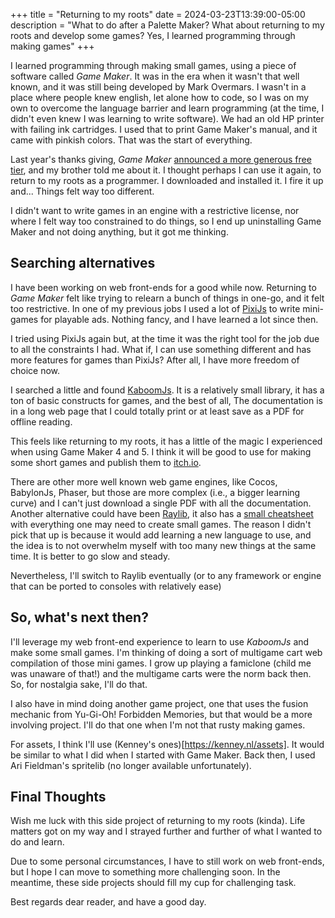 +++
title = "Returning to my roots"
date = 2024-03-23T13:39:00-05:00
description = "What to do after a Palette Maker? What about returning to my roots and develop some games? Yes, I learned programming through making games"
+++

I learned programming through making small games, using a piece of software called _Game Maker_. It was in the era when it wasn't that well known, and it was still being developed by Mark Overmars. I wasn't in a place where people knew english, let alone how to code, so I was on my own to overcome the language barrier and learn programming (at the time, I didn't even knew I was learning to write software). We had an old HP printer with failing ink cartridges. I used that to print Game Maker's manual, and it came with pinkish colors. That was the start of everything.

Last year's thanks giving, _Game Maker_ [announced a more generous free tier](https://gamemaker.io/en/blog/gamemaker-free-platforms), and my brother told me about it. I thought perhaps I can use it again, to return to my roots as a programmer. I downloaded and installed it. I fire it up and... Things felt way too different.

I didn't want to write games in an engine with a restrictive license, nor where I felt way too constrained to do things, so I end up uninstalling Game Maker and not doing anything, but it got me thinking.

## Searching alternatives

I have been working on web front-ends for a good while now. Returning to _Game Maker_ felt like trying to relearn a bunch of things in one-go, and it felt too restrictive. In one of my previous jobs I used a lot of [PixiJs](https://pixijs.com/) to write mini-games for playable ads. Nothing fancy, and I have learned a lot since then.

I tried using PixiJs again but, at the time it was the right tool for the job due to all the constraints I had. What if, I can use something different and has more features for games than PixiJs? After all, I have more freedom of choice now.

I searched a little and found [KaboomJs](https://kaboomjs.com/). It is a relatively small library, it has a ton of basic constructs for games, and the best of all, The documentation is in a long web page that I could totally print or at least save as a PDF for offline reading.

This feels like returning to my roots, it has a little of the magic I experienced when using Game Maker 4 and 5. I think it will be good to use for making some short games and publish them to [itch.io](https://itch.io/).

There are other more well known web game engines, like Cocos, BabylonJs, Phaser, but those are more complex (i.e., a bigger learning curve) and I can't just download a single PDF with all the documentation. Another alternative could have been [Raylib](https://www.raylib.com/), it also has a [small cheatsheet](https://www.raylib.com/cheatsheet/cheatsheet.html) with everything one may need to create small games. The reason I didn't pick that up is because it would add learning a new language to use, and the idea is to not overwhelm myself with too many new things at the same time. It is better to go slow and steady.

Nevertheless, I'll switch to Raylib eventually (or to any framework or engine that can be ported to consoles with relatively ease)

## So, what's next then?

I'll leverage my web front-end experience to learn to use _KaboomJs_ and make some small games. I'm thinking of doing a sort of multigame cart web compilation of those mini games. I grow up playing a famiclone (child me was unaware of that!) and the multigame carts were the norm back then. So, for nostalgia sake, I'll do that.

I also have in mind doing another game project, one that uses the fusion mechanic from Yu-Gi-Oh! Forbidden Memories, but that would be a more involving project. I'll do that one when I'm not that rusty making games.

For assets, I think I'll use (Kenney's ones)[https://kenney.nl/assets]. It would be similar to what I did when I started with Game Maker. Back then, I used Ari Fieldman's spritelib (no longer available unfortunately).

## Final Thoughts

Wish me luck with this side project of returning to my roots (kinda). Life matters got on my way and I strayed further and further of what I wanted to do and learn.

Due to some personal circumstances, I have to still work on web front-ends, but I hope I can move to something more challenging soon. In the meantime, these side projects should fill my cup for challenging task.

Best regards dear reader, and have a good day.

